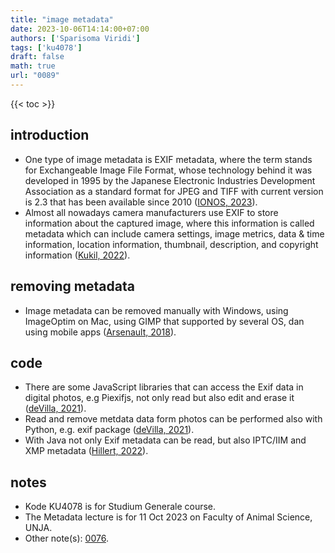 ```yaml
---
title: "image metadata"
date: 2023-10-06T14:14:00+07:00
authors: ['Sparisoma Viridi']
tags: ['ku4078']
draft: false
math: true
url: "0089"
---
```

{{< toc >}}


## introduction
+ One type of image metadata is EXIF metadata, where the term stands for Exchangeable Image File Format, whose technology behind it was developed in 1995 by the Japanese Electronic Industries Development Association as a standard format for JPEG and TIFF with current version is 2.3 that has been available since 2010 ([IONOS, 2023](https://www.ionos.com/digitalguide/websites/web-design/what-is-exif-data/)).
+ Almost all nowadays camera manufacturers use EXIF to store information about the captured image, where this information is called metadata which can include camera settings, image metrics, data & time information, location information, thumbnail, description, and copyright information ([Kukil, 2022](https://learnopencv.com/what-is-exif-data-in-images/)).


## removing metadata
+ Image metadata can be removed manually with Windows, using ImageOptim on Mac, using GIMP that supported by several OS, dan using mobile apps ([Arsenault, 2018](https://www.keycdn.com/blog/image-metadata)).


## code
+ There are some JavaScript libraries that can access the Exif data in digital photos, e.g Piexifjs, not only read but also edit and erase it ([deVilla, 2021](https://auth0.com/blog/read-edit-exif-metadata-in-photos-with-javascript/)).
+ Read and remove metdata data form photos can be performed also with Python, e.g. exif package ([deVilla, 2021](https://auth0.com/blog/read-edit-exif-metadata-in-photos-with-python/)).
+ With Java not only Exif metadata can be read, but also IPTC/IIM and XMP metadata ([Hillert, 2022](https://medium.com/@hillert/read-write-image-metadata-with-java-part-1-d5e2057c80d9)).


## notes
+ Kode KU4078 is for Studium Generale course.
+ The Metadata lecture is for 11 Oct 2023 on Faculty of Animal Science, UNJA.
+ Other note(s): [0076](../0076/).